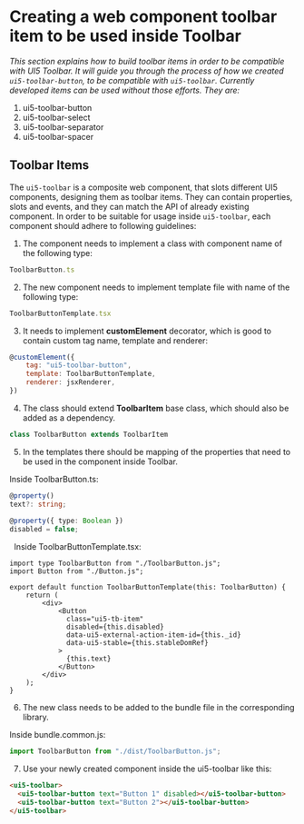 # Creating a web component toolbar item to be used inside Toolbar

*This section explains how to build toolbar items in order to be compatible with UI5 Toolbar.*
*It will guide you through the process of how we created `ui5-toolbar-button`, to be
compatible with `ui5-toolbar`. Currently developed items can be used without those efforts. They are:*
1. ui5-toolbar-button
2. ui5-toolbar-select
3. ui5-toolbar-separator
4. ui5-toolbar-spacer

## Toolbar Items
The `ui5-toolbar` is a composite web component, that slots different UI5 components, designing them as toolbar items. They can contain
properties, slots and events, and they can match the API of already existing component.
In order to be suitable for usage inside `ui5-toolbar`, each component should adhere to following guidelines:


1. The component needs to implement a class with component name of the following type:

```javascript
ToolbarButton.ts
```

2. The new component needs to implement template file with name of the following type:

```javascript
ToolbarButtonTemplate.tsx
```

3. It needs to implement **customElement** decorator, which is good to contain custom tag name, template and renderer:

```javascript
@customElement({
    tag: "ui5-toolbar-button",
	template: ToolbarButtonTemplate,
	renderer: jsxRenderer,
})
```

4. The class should extend **ToolbarItem** base class, which should also be added as a dependency.

```javascript
class ToolbarButton extends ToolbarItem
```

5. In the templates there should be mapping of the properties that need to be used in the component inside Toolbar.

Inside ToolbarButton.ts:
 
```typescript
@property()
text?: string;
 
@property({ type: Boolean })
disabled = false;
```
 
Inside ToolbarButtonTemplate.tsx:
 
```tsx
import type ToolbarButton from "./ToolbarButton.js";
import Button from "./Button.js";

export default function ToolbarButtonTemplate(this: ToolbarButton) {
	return (
		<div>
			<Button
			  class="ui5-tb-item"
			  disabled={this.disabled}
			  data-ui5-external-action-item-id={this._id}
			  data-ui5-stable={this.stableDomRef}
			>
			  {this.text}
			</Button>
		</div>
	);
}
```

6. The new class needs to be added to the bundle file in the corresponding library.

Inside bundle.common.js:
```javascript
import ToolbarButton from "./dist/ToolbarButton.js";
```
7. Use your newly created component inside the ui5-toolbar like this:

```html
<ui5-toolbar>
  <ui5-toolbar-button text="Button 1" disabled></ui5-toolbar-button>
  <ui5-toolbar-button text="Button 2"></ui5-toolbar-button>
</ui5-toolbar>
```
